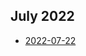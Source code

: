 ## July 2022
* [2022-07-22](https://htmlpreview.github.io/?https://github.com/michaelhashimoto/learn-development/blob/main/2022/07/22/index.html)